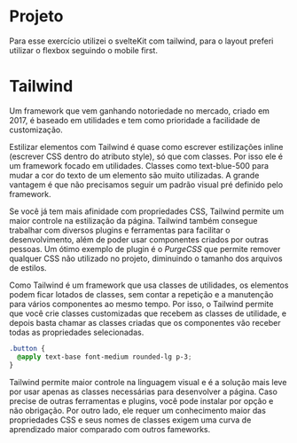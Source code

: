 # Projeto
Para esse exercício utilizei o svelteKit com tailwind, para o layout preferi utilizar o flexbox seguindo o mobile first.


# Tailwind

Um framework que vem ganhando notoriedade no mercado, criado em 2017, é baseado em utilidades e tem como prioridade a facilidade de customização.

Estilizar elementos com Tailwind é quase como escrever estilizações inline (escrever CSS dentro do atributo style), só que com classes. Por isso ele é um framework focado em utilidades. Classes como text-blue-500 para mudar a cor do texto de um elemento são muito utilizadas. A grande vantagem é que não precisamos seguir um padrão visual pré definido pelo framework.

Se você já tem mais afinidade com propriedades CSS, Tailwind permite um maior controle na estilização da página. Tailwind também consegue trabalhar com diversos plugins e ferramentas para facilitar o desenvolvimento, além de poder usar componentes criados por outras pessoas. Um ótimo exemplo de plugin é o _PurgeCSS_ que permite remover qualquer CSS não utilizado no projeto, diminuindo o tamanho dos arquivos de estilos.

Como Tailwind é um framework que usa classes de utilidades, os elementos podem ficar lotados de classes, sem contar a repetição e a manutenção para vários componentes ao mesmo tempo. Por isso, o Tailwind permite que você crie classes customizadas que recebem as classes de utilidade, e depois basta chamar as classes criadas que os componentes vão receber todas as propriedades selecionadas.

```css
.button {
  @apply text-base font-medium rounded-lg p-3;
}
```

Tailwind permite maior controle na linguagem visual e é a solução mais leve por usar apenas as classes necessárias para desenvolver a página. Caso precise de outras ferramentas e plugins, você pode instalar por opção e não obrigação. Por outro lado, ele requer um conhecimento maior das propriedades CSS e seus nomes de classes exigem uma curva de aprendizado maior comparado com outros fameworks.
